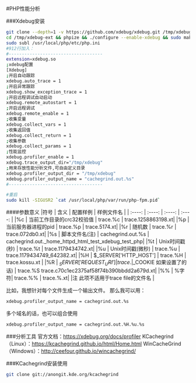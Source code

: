 #PHP性能分析

###Xdebug安装

```sh
git clone --depth=1 -v https://github.com/xdebug/xdebug.git /tmp/xdebug-ext
cd /tmp/xdebug-ext && phpize && ./configure --enable-xdebug && sudo make && sudo make install
sudo subl /usr/local/php/etc/php.ini
#912行加入：
#------------------------------------
extension=xdebug.so
;xdebug配置
[Xdebug]
;开启自动跟踪
xdebug.auto_trace = 1
;开启异常跟踪
xdebug.show_exception_trace = 1
;开启远程调试自动启动
xdebug.remote_autostart = 1
;开启远程调试
xdebug.remote_enable = 1
;收集变量
xdebug.collect_vars = 1
;收集返回值
xdebug.collect_return = 1
;收集参数
xdebug.collect_params = 1
;性能监控
xdebug.profiler_enable = 1
xdebug.trace_output_dir="/tmp/xdebug"
;用来存放性能分析文件,可自由定义目录
xdebug.profiler_output_dir = "/tmp/xdebug"
xdebug.profiler_output_name = "cachegrind.out.%s"
#------------------------------------

#重启
sudo kill -SIGUSR2 `cat /usr/local/php/var/run/php-fpm.pid`
```
####参数意义
|符号 | 含义 | 配置样例  |  样例文件名 |
| :----: | :----:  | :----:  | :----:  |
|%c | 当前工作目录的crc32校验值 | trace.%c  |  trace.1258863198.xt|
|%p | 当前服务器进程的pid | trace.%p  |  trace.5174.xt|
|%r | 随机数 | trace.%r  |  trace.072db0.xt|
|%s | 脚本文件名(注)  |  cachegrind.out.%s  | cachegrind.out._home_httpd_html_test_xdebug_test_php|
|%t | Unix时间戳(秒) | trace.%t  |  trace.1179434742.xt|
|%u | Unix时间戳(微秒) | trace.%u   | trace.1179434749_642382.xt|
|%H | $_SERVER['HTTP_HOST']  | trace.%H   | trace.kossu.xt |
|%R | $_SERVER['REQUEST_URI'] | trace.%R  |  trace._test_xdebug_test_php_var=1_var2=2.xt |
|%S | session_id (来自$_COOKIE 如果设置了的话) | trace.%S    trace.c70c1ec2375af58f74b390bbdd2a679d.xt|
|%% | %字符| trace.%%  |  trace.%.xt|
|注 此项不适用于trace file的文件名 |

比如，我想针对每个文件生成一个输出文件。
那么我可以用：
```sh
xdebug.profiler_output_name = cachegrind.out.%s
```
多个域名的话，也可以组合使用
```sh
xdebug.profiler_output_name = cachegrind.out.%H.%u.%s
```


###分析工具
官方文档：https://xdebug.org/docs/profiler
KCachegrind（Linux）：https://kcachegrind.github.io/html/Home.html
WinCacheGrind（Windows）：http://ceefour.github.io/wincachegrind/


###KCachegrind安装使用
```sh
git clone git://anongit.kde.org/kcachegrind
```
